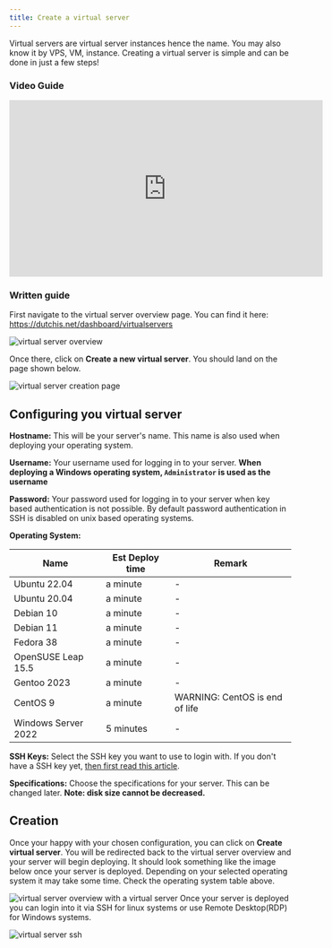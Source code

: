 ```yaml
---
title: Create a virtual server
---
```


<head>
    <meta name="keywords" content="DutchIS, VPS, Virtual Server, VM, Create, Documentation, Docs" />
</head>

Virtual servers are virtual server instances hence the name. You may also know it by VPS, VM, instance. Creating a virtual server is simple and can be done in just a few steps!

### Video Guide
<iframe width="560" height="315" src="https://www.youtube.com/embed/DcGsTHjskLY" frameborder="0" allow="accelerometer; autoplay; clipboard-write; encrypted-media; gyroscope; picture-in-picture; web-share" allowfullscreen></iframe>

### Written guide

First navigate to the virtual server overview page. You can find it here: https://dutchis.net/dashboard/virtualservers

![virtual server overview](/img/virtualservers/virtualserver-overview.png)

Once there, click on **Create a new virtual server**. You should land on the page shown below.

![virtual server creation page](/img/virtualservers/virtualserver-creation-page.png)

## Configuring you virtual server
**Hostname:**
This will be your server's name. This name is also used when deploying your operating system.

**Username:**
Your username used for logging in to your server. **When deploying a Windows operating system, `Administrator` is used as the username** 

**Password:**
Your password used for logging in to your server when key based authentication is not possible. By default password authentication in SSH is disabled on unix based operating systems.

**Operating System:**

| Name | Est Deploy time | Remark |
|------|-------------|--------|
| Ubuntu 22.04 | a minute | - |
| Ubuntu 20.04 | a minute | - |
| Debian 10 | a minute | - |
| Debian 11 | a minute | - |
| Fedora 38 | a minute | - |
| OpenSUSE Leap 15.5 | a minute | - |
| Gentoo 2023 | a minute | - |
| CentOS 9 | a minute | WARNING: CentOS is end of life |
| Windows Server 2022 | 5 minutes | - |

**SSH Keys:**
Select the SSH key you want to use to login with. If you don't have a SSH key yet, [then first read this article](/virtual-servers/creating-a-sshkey).

**Specifications:**
Choose the specifications for your server. This can be changed later. **Note: disk size cannot be decreased.**

## Creation
Once your happy with your chosen configuration, you can click on **Create virtual server**. You will be redirected back to the virtual server overview and your server will begin deploying.
It should look something like the image below once your server is deployed. Depending on your selected operating system it may take some time. Check the operating system table above.

![virtual server overview with a virtual server](/img/virtualservers/virtualserver-overview-with-vs.png)
Once your server is deployed you can login into it via SSH for linux systems or use Remote Desktop(RDP) for Windows systems.

![virtual server ssh](/img/virtualservers/ubuntu-server-neofetch.webp)

